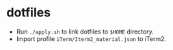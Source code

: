 # dotfiles

- Run `./apply.sh` to link dotfiles to `$HOME` directory.
- Import profile `iTerm/Iterm2_material.json` to iTerm2.
